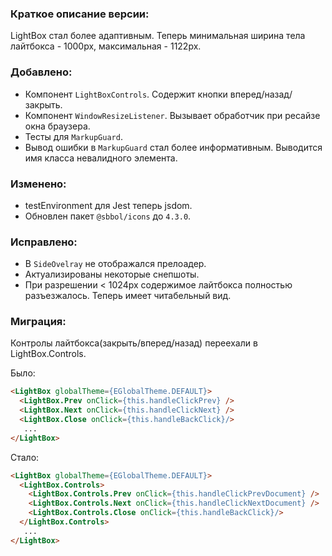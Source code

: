 ### Краткое описание версии:

LightBox стал более адаптивным. Теперь минимальная ширина тела лайтбокса - 1000px, максимальная - 1122px.

### Добавлено:

 - Компонент `LightBoxControls`. Содержит кнопки вперед/назад/закрыть.
 - Компонент `WindowResizeListener`. Вызывает обработчик при ресайзе окна браузера.
 - Тесты для `MarkupGuard`.
 - Вывод ошибки в `MarkupGuard` стал более информативным. Выводится имя класса невалидного элемента.

### Изменено:
 - testEnvironment для Jest теперь jsdom.
 - Обновлен пакет `@sbbol/icons` до `4.3.0`.
 
### Исправлено:
  - В `SideOvelray` не отображался прелоадер.
  - Актуализированы некоторые снепшоты.
  - При разрешении < 1024px содержимое лайтбокса полностью разъезжалось. Теперь имеет читабельный вид.

### Миграция:

Контролы лайтбокса(закрыть/вперед/назад) переехали в LightBox.Controls.

Было:
```html
<LightBox globalTheme={EGlobalTheme.DEFAULT}>
  <LightBox.Prev onClick={this.handleClickPrev} />
  <LightBox.Next onClick={this.handleClickNext} />
  <LightBox.Close onClick={this.handleBackClick}/>
   ...
</LightBox>
```

Стало:
```html
<LightBox globalTheme={EGlobalTheme.DEFAULT}>
  <LightBox.Controls>
    <LightBox.Controls.Prev onClick={this.handleClickPrevDocument} />
    <LightBox.Controls.Next onClick={this.handleClickNextDocument} />
    <LightBox.Controls.Close onClick={this.handleBackClick}/>
  </LightBox.Controls>
   ...
</LightBox>
```
